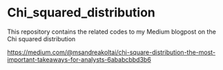 # Chi_squared_distribution

This repository contains the related codes to my Medium blogpost on the Chi squared distribution

https://medium.com/@msandreakoltai/chi-square-distribution-the-most-important-takeaways-for-analysts-6ababcbbd3b6

